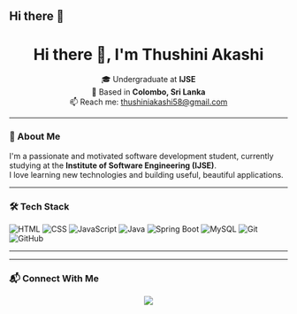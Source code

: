 ## Hi there 👋

<h1 align="center">Hi there 👋, I'm Thushini Akashi</h1>

<p align="center">
  🎓 Undergraduate at <strong>IJSE</strong> <br>
  📍 Based in <strong>Colombo, Sri Lanka</strong> <br>
  📫 Reach me: <a href="mailto:thushiniakashi58@gmail.com">thushiniakashi58@gmail.com</a>
</p>

---

### 🌟 About Me

I'm a passionate and motivated software development student, currently studying at the **Institute of  Software Engineering (IJSE)**.  
I love learning new technologies and building useful, beautiful applications.

---

### 🛠️ Tech Stack

![HTML](https://img.shields.io/badge/-HTML5-E34F26?style=flat&logo=html5&logoColor=white)
![CSS](https://img.shields.io/badge/-CSS3-1572B6?style=flat&logo=css3)
![JavaScript](https://img.shields.io/badge/-JavaScript-F7DF1E?style=flat&logo=javascript&logoColor=000)
![Java](https://img.shields.io/badge/-Java-007396?style=flat&logo=java)
![Spring Boot](https://img.shields.io/badge/-SpringBoot-6DB33F?style=flat&logo=spring-boot)
![MySQL](https://img.shields.io/badge/-MySQL-4479A1?style=flat&logo=mysql)
![Git](https://img.shields.io/badge/-Git-F05032?style=flat&logo=git)
![GitHub](https://img.shields.io/badge/-GitHub-181717?style=flat&logo=github)

---


---

### 📬 Connect With Me

<p align="center">
  <a href="mailto:thushiniakashi58@gmail.com"><img src="https://img.shields.io/badge/Email-D14836?style=for-the-badge&logo=gmail&logoColor=white"/></a>
</p>

